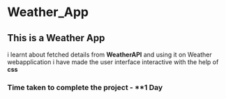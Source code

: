 # Weather_App
## This is a Weather App 
i learnt about fetched details from  **WeatherAPI** and using it on Weather webapplication
i have made the user interface interactive with the help of **css**
### Time taken to complete the project - **1 Day

